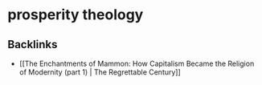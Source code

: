 # prosperity theology



## Backlinks

-   [[The Enchantments of Mammon: How Capitalism Became the Religion of Modernity (part 1) | The Regrettable Century]]
